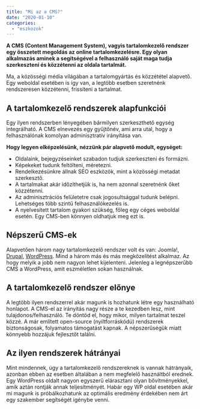 ```yaml
---
title: "Mi az a CMS?"
date: "2020-01-10"
categories: 
  - "eszkozok"
---
```


**A CMS (Content Management System), vagyis tartalomkezelő rendszer egy összetett megoldás az online tartalomkezelésre. Egy olyan alkalmazás aminek a segítségével a felhasználó saját maga tudja szerkeszteni és közzétenni az oldala tartalmát.**

Ma, a közösségi média világában a tartalomgyártás és közzététel alapvető. Egy weboldal esetében is így van, a legtöbb esetben szeretnénk rendszeresen közzétenni, frissíteni a tartalmat.

## A tartalomkezelő rendszerek alapfunkciói

Egy ilyen rendszerben lényegében bármilyen szerkeszthető egység integrálható. A CMS elnevezés egy gyűjtőnév, ami arra utal, hogy a felhasználónak komolyan adminisztratív irányítása van.

**Hogy legyen elképzelésünk, nézzünk pár alapvető modult, egységet:**

- Oldalaink, bejegyzéseinket szabadon tudjuk szerkeszteni és formázni.
- Képekeket tudunk feltölteni, méretezni.
- Rendelkezésünkre állnak SEO eszközök, mint a közösségi metadat szerkesztő.
- A tartalmakat akár időzíthetjük is, ha nem azonnal szeretnénk őket közzétenni.
- Az adminisztrációs felületetre csak jogosultsággal tudunk belépni. Lehetséges több szintű felhasználókezelés is.
- A nyelvesített tartalom gyakori szükség, főleg egy céges weboldal esetén. Egy CMS-ben könnyen oldhatjuk meg ezt is.

## Népszerű CMS-ek

Alapvetően három nagy tartalomkezelő rendszer volt és van: Joomla!, [Drupal](https://www.drupal.hu/), [WordPress](https://hu.wordpress.org/). Mind a három más és más megközelítést alkalmaz. Az hogy melyik a jobb nem nagyon lehet kijelenteni. Jelenleg a legnépszerűbb CMS a WordPress, amit eszméletlen sokan használnak.

## A tartalomkezelő rendszer előnye

A legtöbb ilyen rendszerrel akár magunk is hozhatunk létre egy használható honlapot. A CMS-el az irányítás nagy része a te kezedben lesz, mint tulajdonos/felhasználó. Te döntöd el, hogy mikor, milyen tartalmat teszel közzé. A már említett open-source (nyiltforráskódú) rendszerek biztonságosak, folyamatos támogatást kapnak. A népszerűségük miatt könnyebb hozzájuk fejlesztőt találni.

## Az ilyen rendszerek hátrányai

Mint mindennek, úgy a tartalomkezelő rendszereknek is vannak hátrányaik, azonban ebben az esetben általában a nem megfelelő használtból erednek. Egy WordPress oldalt nagyon egyszerű elárasztani olyan bővítményekkel, amik aztán rontják annak teljesítményét. Habár egy WP oldal esetében akár mi magunk is próbálkozhatunk az optimális eredmény érdekében nem árt egy szakember segítségét igénybe venni.
